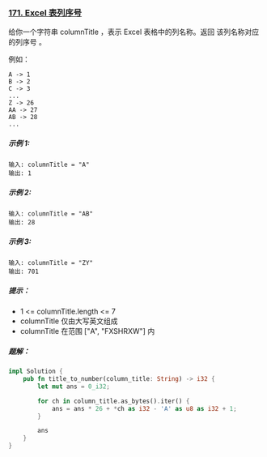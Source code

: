 ### [171. Excel 表列序号](https://leetcode.cn/problems/excel-sheet-column-number/)
给你一个字符串 columnTitle ，表示 Excel 表格中的列名称。返回 该列名称对应的列序号 。

例如：
```
A -> 1
B -> 2
C -> 3
...
Z -> 26
AA -> 27
AB -> 28
...
```

##### 示例 1:
```
输入: columnTitle = "A"
输出: 1
```

##### 示例 2:
```
输入: columnTitle = "AB"
输出: 28
```

##### 示例 3:
```
输入: columnTitle = "ZY"
输出: 701
```

##### 提示：
- 1 <= columnTitle.length <= 7
- columnTitle 仅由大写英文组成
- columnTitle 在范围 ["A", "FXSHRXW"] 内

##### 题解：
```rust
impl Solution {
    pub fn title_to_number(column_title: String) -> i32 {
        let mut ans = 0_i32;

        for ch in column_title.as_bytes().iter() {
            ans = ans * 26 + *ch as i32 - 'A' as u8 as i32 + 1;
        }

        ans
    }
}
```
